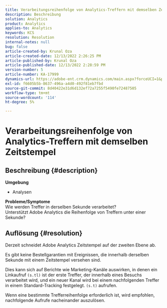 ```yaml
---
title: Verarbeitungsreihenfolge von Analytics-Treffern mit demselben Zeitstempel
description: Beschreibung
solution: Analytics
product: Analytics
applies-to: Analytics
keywords: KCS
resolution: Resolution
internal-notes: null
bug: false
article-created-by: Krunal Oza
article-created-date: 12/13/2022 2:26:25 PM
article-published-by: Krunal Oza
article-published-date: 12/13/2022 2:28:59 PM
version-number: 5
article-number: KA-17999
dynamics-url: https://adobe-ent.crm.dynamics.com/main.aspx?forceUCI=1&pagetype=entityrecord&etn=knowledgearticle&id=c59aec1b-f27a-ed11-81ac-6045bd006b3d
exl-id: f6605b5b-8637-496a-a4d0-492f81eb7fbd
source-git-commit: 8d40422e31d6d132ef72a7255f5490fe72487505
workflow-type: tm+mt
source-wordcount: '114'
ht-degree: 5%

---
```


# Verarbeitungsreihenfolge von Analytics-Treffern mit demselben Zeitstempel

## Beschreibung {#description}

<b>Umgebung</b>
- Analysen



<b>Probleme/Symptome</b><br>Wie werden Treffer in derselben Sekunde verarbeitet?<br>Unterstützt Adobe Analytics die Reihenfolge von Treffern unter einer Sekunde?

## Auflösung {#resolution}


Derzeit schneidet Adobe Analytics Zeitstempel auf der zweiten Ebene ab.

Es gibt keine Bestellgarantien mit Ereignissen, die innerhalb derselben Sekunde mit einem Zeitstempel versehen sind.

Dies kann sich auf Berichte wie Marketing-Kanäle auswirken, in denen ein Linkaufruf `(s.tl)` ist der erste Treffer, der innerhalb eines Besuchs verarbeitet wird, und ein neuer Kanal wird bei einem nachfolgenden Treffer in einem Standard-Tracking festgelegt. `(s.t)` aufrufen.

Wenn eine bestimmte Trefferreihenfolge erforderlich ist, wird empfohlen, nachfolgende Aufrufe nacheinander auszulösen.
